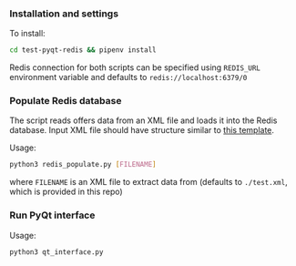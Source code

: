### Installation and settings
To install:
```bash
cd test-pyqt-redis && pipenv install
```
Redis connection for both scripts can be specified
using `REDIS_URL` environment variable
and defaults to `redis://localhost:6379/0`

### Populate Redis database
The script reads offers data from an XML file and loads it into the Redis database.
Input XML file should have structure similar to 
[this template](https://yandex.com/support/partnermarket/yml/about-yml.html).

Usage: 
``` bash
python3 redis_populate.py [FILENAME]
```
where `FILENAME` is an XML file to extract data from 
(defaults to `./test.xml`, which is provided in this repo)

### Run PyQt interface
Usage:
```bash
python3 qt_interface.py
```
